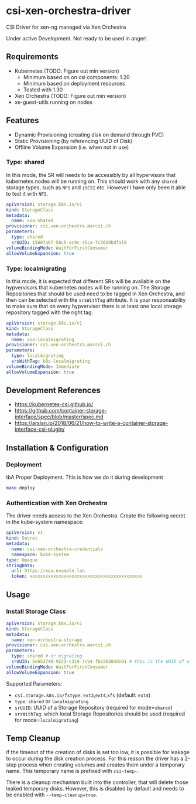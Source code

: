 # csi-xen-orchestra-driver
CSI Driver for xen-ng managed via Xen Orchestra

Under active Development. Not ready to be used in anger!

## Requirements
- Kubernetes (TODO: Figure out min version)
  - Minimum based on on csi components: 1.20
  - Minimum based on deployment resources
  - Tested with 1.30
- Xen Orchestra (TODO: Figure out min version)
- xe-guest-utils running on nodes


## Features
- Dynamic Provisioning (creating disk on demand through PVC)
- Static Provisioning (by referencing UUID of Disk)
- Offline Volume Expansion (i.e. when not in use)

### Type: shared

In this mode, the SR will needs to be accessibly by all hypervisors that kubernetes nodes will be running on.
This should work with any `shared` storage types, such as `NFS` and `iSCSI` etc. However I have only been it able to test it with `NFS`.

```yaml
apiVersion: storage.k8s.io/v1
kind: StorageClass
metadata:
  name: xoa-shared
provisioner: csi.xen-orchestra.marcsi.ch
parameters:
  type: shared
  srUUID: 15607a67-58c5-ac9c-45ca-7c3659bdfa19
volumeBindingMode: WaitForFirstConsumer
allowVolumeExpansion: true
```


### Type: localmigrating

In this mode, it is expected that different SRs will be available on the hypvervisors that kubernetes nodes will be running on.
The Storage Repositories that should be used need to be tagged in Xen Orchestra, and then can be selected with the `srsWithTag` attribute.
It is your responsability to make sure that on every hypvervisor there is at least one local storage repository tagged with the right tag.

```yaml
apiVersion: storage.k8s.io/v1
kind: StorageClass
metadata:
  name: xoa-localmigrating
provisioner: csi.xen-orchestra.marcsi.ch
parameters:
  type: localmigrating
  srsWithTag: k8s-localmigrating
volumeBindingMode: Immediate
allowVolumeExpansion: true
```



## Development References
- https://kubernetes-csi.github.io/
- https://github.com/container-storage-interface/spec/blob/master/spec.md
- https://arslan.io/2018/06/21/how-to-write-a-container-storage-interface-csi-plugin/


## Installation & Configuration

### Deployment

tbA Proper Deployment. This is how we do it during development

```bash
make deploy
```

### Authentication with Xen Orchestra

The driver needs access to the Xen Orchestra.
Create the following secret in the kube-system namespace:

```yaml
apiVersion: v1
kind: Secret
metadata:
  name: csi-xen-orchestra-credentials
  namespace: kube-system
type: Opaque
stringData:
  url: https://xoa.example.lan
  token: xxxxxxxxxxxxxxxxxxxxxxxxxxxxxxxxxxxxxxxxxxx
```

## Usage

### Install Storage Class

```yaml
apiVersion: storage.k8s.io/v1
kind: StorageClass
metadata:
  name: xen-orchestra-storage
provisioner: csi.xen-orchestra.marcsi.ch
parameters:
  type: shared # or migrating
  srUUID: 5e653748-9223-c319-7cb4-f6e20384de61 # this is the UUID of a Storage Repository
volumeBindingMode: WaitForFirstConsumer
allowVolumeExpansion: true
```

Supported Parameters:
- `csi.storage.k8s.io/fstype`: `ext3`,`ext4`,`xfs` (default: `ext4`)
- `type`: `shared` or `localmigrating`
- `srUUID`: UUID of a Storage Repository (required for mode=`shared`)
- `srsWithTag`: which local Storage Repositories should be used (required for mode=`localmigrating`)


## Temp Cleanup

If the timeout of the creation of disks is set too low, it is possible for leakage to occur during the disk creation process.
For this reason the driver has a 2-step process when creating volumes and creates them under a temporary name.
This temporary name is prefixed with `csi-temp-`. 

There is a cleanup mechanism built into the controller, that will delete those leaked temporary disks. However, this is disabled by default and needs to be enabled with `--temp-cleanup=true`.